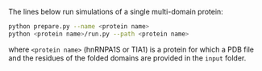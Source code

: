 The lines below run simulations of a single multi-domain protein:

```bash
python prepare.py --name <protein name>
python <protein name>/run.py --path <protein name>
```

where `<protein name>` (hnRNPA1S or TIA1) is a protein for which a PDB file and the residues of the folded domains are provided in the `input` folder.
